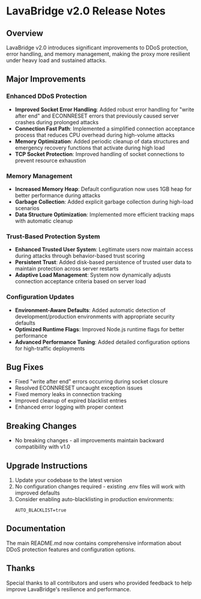 # LavaBridge v2.0 Release Notes

## Overview

LavaBridge v2.0 introduces significant improvements to DDoS protection, error handling, and memory management, making the proxy more resilient under heavy load and sustained attacks.

## Major Improvements

### Enhanced DDoS Protection

- **Improved Socket Error Handling**: Added robust error handling for "write after end" and ECONNRESET errors that previously caused server crashes during prolonged attacks
- **Connection Fast Path**: Implemented a simplified connection acceptance process that reduces CPU overhead during high-volume attacks
- **Memory Optimization**: Added periodic cleanup of data structures and emergency recovery functions that activate during high load
- **TCP Socket Protection**: Improved handling of socket connections to prevent resource exhaustion

### Memory Management

- **Increased Memory Heap**: Default configuration now uses 1GB heap for better performance during attacks
- **Garbage Collection**: Added explicit garbage collection during high-load scenarios
- **Data Structure Optimization**: Implemented more efficient tracking maps with automatic cleanup

### Trust-Based Protection System

- **Enhanced Trusted User System**: Legitimate users now maintain access during attacks through behavior-based trust scoring
- **Persistent Trust**: Added disk-based persistence of trusted user data to maintain protection across server restarts
- **Adaptive Load Management**: System now dynamically adjusts connection acceptance criteria based on server load

### Configuration Updates

- **Environment-Aware Defaults**: Added automatic detection of development/production environments with appropriate security defaults
- **Optimized Runtime Flags**: Improved Node.js runtime flags for better performance
- **Advanced Performance Tuning**: Added detailed configuration options for high-traffic deployments

## Bug Fixes

- Fixed "write after end" errors occurring during socket closure
- Resolved ECONNRESET uncaught exception issues
- Fixed memory leaks in connection tracking
- Improved cleanup of expired blacklist entries
- Enhanced error logging with proper context

## Breaking Changes

- No breaking changes - all improvements maintain backward compatibility with v1.0

## Upgrade Instructions

1. Update your codebase to the latest version
2. No configuration changes required - existing .env files will work with improved defaults
3. Consider enabling auto-blacklisting in production environments:
   ```
   AUTO_BLACKLIST=true
   ```

## Documentation

The main README.md now contains comprehensive information about DDoS protection features and configuration options.

## Thanks

Special thanks to all contributors and users who provided feedback to help improve LavaBridge's resilience and performance. 